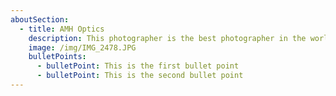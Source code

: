 ```yaml
---
aboutSection:
  - title: AMH Optics
    description: This photographer is the best photographer in the world. He flies his drone real high and take really really really cool pics. You should pay him lots of money.
    image: /img/IMG_2478.JPG
    bulletPoints:
      - bulletPoint: This is the first bullet point
      - bulletPoint: This is the second bullet point
---
```

